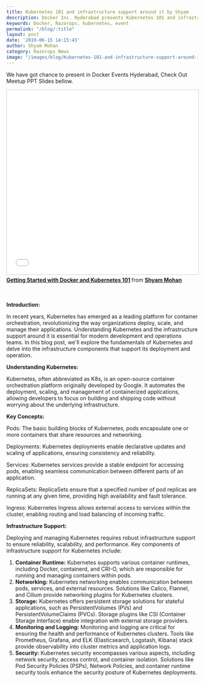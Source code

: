 ```yaml
---
title: Kubernetes 101 and infrastructure support around it by Shyam
description: Docker Inc. Hyderabad presents Kubernetes 101 and infrastructure support around it by Shyam from Razorops | June 15, 2019.
keywords: Docker, Razorops, kubernetes, event
permalink: "/blog/:title"
layout: post
date: '2019-06-15 14:15:43'
author: Shyam Mohan
category: Razorops News
image: "/images/blog/Kubernetes-101-and-infrastructure-support-around-it-by-Shyam-from-Razorops.png"
---
```


We have got chance to present in Docker Events Hyderabad, Check Out Meetup PPT Slides bellow.
<br>

<div class="video-container">
    <iframe src="//www.slideshare.net/slideshow/embed_code/key/cZqMSlfW5gh6LG" width="595" height="485" frameborder="0" marginwidth="0" marginheight="0" scrolling="no" style="border:1px solid #CCC; border-width:1px; margin-bottom:5px; max-width: 100%;" allowfullscreen> </iframe> <div style="margin-bottom:5px"> <strong> <a href="//www.slideshare.net/shyammohankanojia/getting-started-with-docker-and-kubernetes-101" title="Getting Started with Docker and Kubernetes 101" target="_blank">Getting Started with Docker and Kubernetes 101</a> </strong> from <strong><a href="//www.slideshare.net/shyammohankanojia" target="_blank">Shyam Mohan</a></strong> </div>
</div>

<br><br>
**Introduction:**

In recent years, Kubernetes has emerged as a leading platform for container orchestration, revolutionizing the way organizations deploy, scale, and manage their applications. Understanding Kubernetes and the infrastructure support around it is essential for modern development and operations teams. In this blog post, we'll explore the fundamentals of Kubernetes and delve into the infrastructure components that support its deployment and operation.

**Understanding Kubernetes:**

Kubernetes, often abbreviated as K8s, is an open-source container orchestration platform originally developed by Google. It automates the deployment, scaling, and management of containerized applications, allowing developers to focus on building and shipping code without worrying about the underlying infrastructure.

**Key Concepts:**

Pods: The basic building blocks of Kubernetes, pods encapsulate one or more containers that share resources and networking.

Deployments: Kubernetes deployments enable declarative updates and scaling of applications, ensuring consistency and reliability.

Services: Kubernetes services provide a stable endpoint for accessing pods, enabling seamless communication between different parts of an application.

ReplicaSets: ReplicaSets ensure that a specified number of pod replicas are running at any given time, providing high availability and fault tolerance.

Ingress: Kubernetes Ingress allows external access to services within the cluster, enabling routing and load balancing of incoming traffic.

**Infrastructure Support:**

Deploying and managing Kubernetes requires robust infrastructure support to ensure reliability, scalability, and performance. Key components of infrastructure support for Kubernetes include:

1. **Container Runtime:** Kubernetes supports various container runtimes, including Docker, containerd, and CRI-O, which are responsible for running and managing containers within pods.
2. **Networking:** Kubernetes networking enables communication between pods, services, and external resources. Solutions like Calico, Flannel, and Cilium provide networking plugins for Kubernetes clusters.
3. **Storage:** Kubernetes offers persistent storage solutions for stateful applications, such as PersistentVolumes (PVs) and PersistentVolumeClaims (PVCs). Storage plugins like CSI (Container Storage Interface) enable integration with external storage providers.
4. **Monitoring and Logging:** Monitoring and logging are critical for ensuring the health and performance of Kubernetes clusters. Tools like Prometheus, Grafana, and ELK (Elasticsearch, Logstash, Kibana) stack provide observability into cluster metrics and application logs.
5. **Security:** Kubernetes security encompasses various aspects, including network security, access control, and container isolation. Solutions like Pod Security Policies (PSPs), Network Policies, and container runtime security tools enhance the security posture of Kubernetes deployments.


<br>

